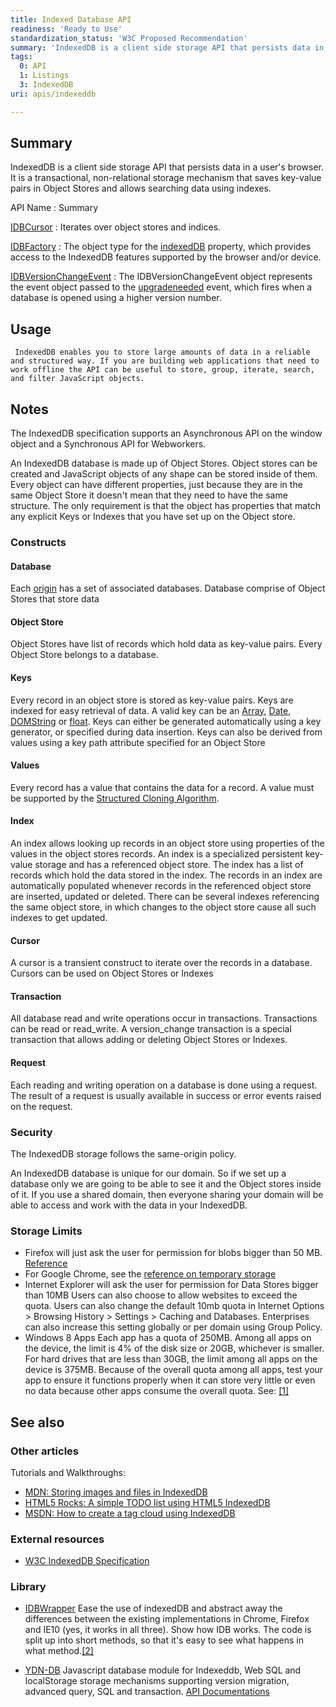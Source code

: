 ```yaml
---
title: Indexed Database API
readiness: 'Ready to Use'
standardization_status: 'W3C Proposed Recommendation'
summary: 'IndexedDB is a client side storage API that persists data in a user''s browser. It is a transactional, non-relational storage mechanism that saves key-value pairs in Object Stores and allows searching data using indexes.'
tags:
  0: API
  1: Listings
  3: IndexedDB
uri: apis/indexeddb

---
```

## <span>Summary</span>

IndexedDB is a client side storage API that persists data in a user's browser. It is a transactional, non-relational storage mechanism that saves key-value pairs in Object Stores and allows searching data using indexes.

API Name
:   Summary

[IDBCursor](/apis/indexeddb/IDBCursor)
:   Iterates over object stores and indices.

[IDBFactory](/apis/indexeddb/IDBFactory)
:   The object type for the [indexedDB](/apis/indexeddb/indexedDB) property, which provides access to the IndexedDB features supported by the browser and/or device.

[IDBVersionChangeEvent](/apis/indexeddb/IDBVersionChangeEvent)
:   The IDBVersionChangeEvent object represents the event object passed to the [upgradeneeded](/apis/indexeddb/IDBOpenDBRequest/onUpgradeNeeded) event, which fires when a database is opened using a higher version number.

## <span>Usage</span>

     IndexedDB enables you to store large amounts of data in a reliable and structured way. If you are building web applications that need to work offline the API can be useful to store, group, iterate, search, and filter JavaScript objects.

## <span>Notes</span>

The IndexedDB specification supports an Asynchronous API on the window object and a Synchronous API for Webworkers.

An IndexedDB database is made up of Object Stores. Object stores can be created and JavaScript objects of any shape can be stored inside of them. Every object can have different properties, just because they are in the same Object Store it doesn't mean that they need to have the same structure. The only requirement is that the object has properties that match any explicit Keys or Indexes that you have set up on the Object store.

### <span>Constructs</span>

#### <span>Database</span>

Each [origin](http://www.w3.org/TR/html5/browsers.html#origin) has a set of associated databases. Database comprise of Object Stores that store data

#### <span>Object Store</span>

Object Stores have list of records which hold data as key-value pairs. Every Object Store belongs to a database.

#### <span>Keys</span>

Every record in an object store is stored as key-value pairs. Keys are indexed for easy retrieval of data. A valid key can be an [Array](http://www.w3.org/TR/IndexedDB/#bib-ECMA-262), [Date](http://www.w3.org/TR/IndexedDB/#bib-ECMA-262), [DOMString](http://www.w3.org/TR/IndexedDB/#bib-WEBIDL) or [float](http://www.w3.org/TR/IndexedDB/#bib-WEBIDL). Keys can either be generated automatically using a key generator, or specified during data insertion. Keys can also be derived from values using a key path attribute specified for an Object Store

#### <span>Values</span>

Every record has a value that contains the data for a record. A value must be supported by the [Structured Cloning Algorithm](http://www.w3.org/TR/IndexedDB/#bib-HTML5).

#### <span>Index</span>

An index allows looking up records in an object store using properties of the values in the object stores records. An index is a specialized persistent key-value storage and has a referenced object store. The index has a list of records which hold the data stored in the index. The records in an index are automatically populated whenever records in the referenced object store are inserted, updated or deleted. There can be several indexes referencing the same object store, in which changes to the object store cause all such indexes to get updated.

#### <span>Cursor</span>

A cursor is a transient construct to iterate over the records in a database. Cursors can be used on Object Stores or Indexes

#### <span>Transaction</span>

All database read and write operations occur in transactions. Transactions can be read or read\_write. A version\_change transaction is a special transaction that allows adding or deleting Object Stores or Indexes.

#### <span>Request</span>

Each reading and writing operation on a database is done using a request. The result of a request is usually available in success or error events raised on the request.

### <span>Security</span>

The IndexedDB storage follows the same-origin policy.

An IndexedDB database is unique for our domain. So if we set up a database only we are going to be able to see it and the Object stores inside of it. If you use a shared domain, then everyone sharing your domain will be able to access and work with the data in your IndexedDB.

### <span>Storage Limits</span>

-   Firefox will just ask the user for permission for blobs bigger than 50 MB. [Reference](http://support.mozilla.org/en-US/questions/818987)
-   For Google Chrome, see the [reference on temporary storage](https://developers.google.com/chrome/whitepapers/storage#temporary)
-   Internet Explorer will ask the user for permission for Data Stores bigger than 10MB Users can also choose to allow websites to exceed the quota. Users can also change the default 10mb quota in Internet Options \> Browsing History \> Settings \> Caching and Databases. Enterprises can also increase this setting globally or per domain using Group Policy.
-   Windows 8 Apps Each app has a quota of 250MB. Among all apps on the device, the limit is 4% of the disk size or 20GB, whichever is smaller. For hard drives that are less than 30GB, the limit among all apps on the device is 375MB. Because of the overall quota among all apps, test your app to ensure it functions properly when it can store very little or even no data because other apps consume the overall quota. See: [[1]](http://msdn.microsoft.com/en-us/library/windows/apps/jj553412.aspx)

## <span>See also</span>

### <span>Other articles</span>

Tutorials and Walkthroughs:

-   [MDN: Storing images and files in IndexedDB](http://hacks.mozilla.org/2012/02/storing-images-and-files-in-indexeddb/)
-   [HTML5 Rocks: A simple TODO list using HTML5 IndexedDB](http://www.html5rocks.com/en/tutorials/indexeddb/todo/)
-   [MSDN: How to create a tag cloud using IndexedDB](http://msdn.microsoft.com/en-us/library/ie/jj154908(v=vs.85).aspx)

### <span>External resources</span>

-   [W3C IndexedDB Specification](http://www.w3.org/TR/IndexedDB/)

### <span>Library</span>

-   [IDBWrapper](https://github.com/jensarps/IDBWrapper) Ease the use of indexedDB and abstract away the differences between the existing implementations in Chrome, Firefox and IE10 (yes, it works in all three). Show how IDB works. The code is split up into short methods, so that it's easy to see what happens in what method.[[2]](https://github.com/jensarps/IDBWrapper)

-   [YDN-DB](https://github.com/yathit/ydn-db) Javascript database module for Indexeddb, Web SQL and localStorage storage mechanisms supporting version migration, advanced query, SQL and transaction. [API Documentations](http://dev.yathit.com/api-reference/ydn-db/storage.html)
